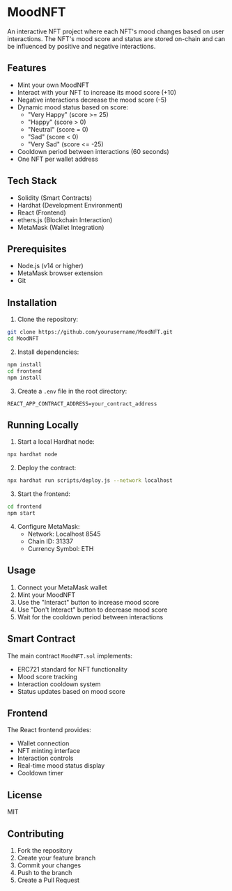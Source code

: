 # MoodNFT

An interactive NFT project where each NFT's mood changes based on user interactions. The NFT's mood score and status are stored on-chain and can be influenced by positive and negative interactions.

## Features

- Mint your own MoodNFT
- Interact with your NFT to increase its mood score (+10)
- Negative interactions decrease the mood score (-5)
- Dynamic mood status based on score:
  - "Very Happy" (score >= 25)
  - "Happy" (score > 0)
  - "Neutral" (score = 0)
  - "Sad" (score < 0)
  - "Very Sad" (score <= -25)
- Cooldown period between interactions (60 seconds)
- One NFT per wallet address

## Tech Stack

- Solidity (Smart Contracts)
- Hardhat (Development Environment)
- React (Frontend)
- ethers.js (Blockchain Interaction)
- MetaMask (Wallet Integration)

## Prerequisites

- Node.js (v14 or higher)
- MetaMask browser extension
- Git

## Installation

1. Clone the repository:
```bash
git clone https://github.com/yourusername/MoodNFT.git
cd MoodNFT
```

2. Install dependencies:
```bash
npm install
cd frontend
npm install
```

3. Create a `.env` file in the root directory:
```
REACT_APP_CONTRACT_ADDRESS=your_contract_address
```

## Running Locally

1. Start a local Hardhat node:
```bash
npx hardhat node
```

2. Deploy the contract:
```bash
npx hardhat run scripts/deploy.js --network localhost
```

3. Start the frontend:
```bash
cd frontend
npm start
```

4. Configure MetaMask:
   - Network: Localhost 8545
   - Chain ID: 31337
   - Currency Symbol: ETH

## Usage

1. Connect your MetaMask wallet
2. Mint your MoodNFT
3. Use the "Interact" button to increase mood score
4. Use "Don't Interact" button to decrease mood score
5. Wait for the cooldown period between interactions

## Smart Contract

The main contract `MoodNFT.sol` implements:
- ERC721 standard for NFT functionality
- Mood score tracking
- Interaction cooldown system
- Status updates based on mood score

## Frontend

The React frontend provides:
- Wallet connection
- NFT minting interface
- Interaction controls
- Real-time mood status display
- Cooldown timer

## License

MIT

## Contributing

1. Fork the repository
2. Create your feature branch
3. Commit your changes
4. Push to the branch
5. Create a Pull Request
